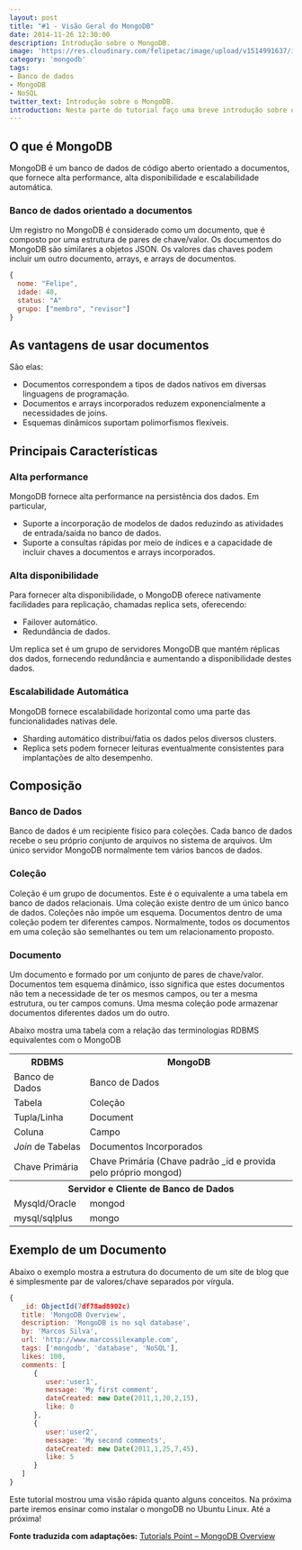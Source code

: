 ```yaml
---
layout: post
title: "#1 - Visão Geral do MongoDB"
date: 2014-11-26 12:30:00
description: Introdução sobre o MongoDB.
image: 'https://res.cloudinary.com/felipetac/image/upload/v1514991637/introduction_owvolo.png'
category: 'mongodb'
tags:
- Banco de dados
- MongoDB
- NoSQL
twitter_text: Introdução sobre o MongoDB.
introduction: Nesta parte do tutorial faço uma breve introdução sobre o MongoDB.
---
```

## O que é MongoDB

MongoDB é um banco de dados de código aberto orientado a documentos, que fornece alta performance, alta disponibilidade e escalabilidade automática.

### Banco de dados orientado a documentos

Um registro no MongoDB é considerado como um documento, que é composto por uma estrutura de pares de chave/valor. Os documentos do MongoDB são similares a objetos JSON. Os valores das chaves podem incluir um outro documento, arrays, e arrays de documentos.

```js
{
  nome: "Felipe",
  idade: 40,
  status: "A"
  grupo: ["membro", "revisor"]
}
```

## As vantagens de usar documentos

São elas:

- Documentos correspondem a tipos de dados nativos em diversas linguagens de programação.
- Documentos e arrays incorporados reduzem exponencialmente a necessidades de joins.
- Esquemas dinâmicos suportam polimorfismos flexíveis.

## Principais Características

### Alta performance

MongoDB fornece alta performance na persistência dos dados. Em particular,

- Suporte a incorporação de modelos de dados reduzindo as atividades de entrada/saída no banco de dados.
- Suporte a consultas rápidas por meio de índices e a capacidade de incluir chaves a documentos e arrays incorporados.

### Alta disponibilidade

Para fornecer alta disponibilidade, o MongoDB oferece nativamente facilidades para replicação, chamadas replica sets, oferecendo:

- Failover automático.
- Redundância de dados.

Um replica set é um grupo de servidores MongoDB que mantém réplicas dos dados, fornecendo redundância e aumentando a disponibilidade destes dados.

### Escalabilidade Automática

MongoDB fornece escalabilidade horizontal como uma parte das funcionalidades nativas dele.

- Sharding automático distribui/fatia os dados pelos diversos clusters.
- Replica sets podem fornecer leituras eventualmente consistentes para implantações de alto desempenho.

## Composição

### Banco de Dados

Banco de dados é um recipiente físico para coleções. Cada banco de dados recebe o seu próprio conjunto de arquivos no sistema de arquivos. Um único servidor MongoDB normalmente tem vários bancos de dados.

### Coleção

Coleção é um grupo de documentos. Este é o equivalente a uma tabela em banco de dados relacionais. Uma coleção existe dentro de um único banco de dados. Coleções não impõe um esquema. Documentos dentro de uma coleção podem ter diferentes campos. Normalmente, todos os documentos em uma coleção são semelhantes ou tem um relacionamento proposto.

### Documento

Um documento e formado por um conjunto de pares de chave/valor. Documentos tem esquema dinâmico, isso significa que estes documentos não tem a necessidade de ter os mesmos campos, ou ter a mesma estrutura, ou ter campos comuns. Uma mesma coleção pode armazenar documentos diferentes dados um do outro.

Abaixo mostra uma tabela com a relação das terminologias RDBMS equivalentes com o MongoDB

<table>
<tbody>
<tr>
<th>RDBMS</th>
<th>MongoDB</th>
</tr>
<tr>
<td>Banco de Dados</td>
<td>Banco de Dados</td>
</tr>
<tr>
<td>Tabela</td>
<td>Coleção</td>
</tr>
<tr>
<td>Tupla/Linha</td>
<td>Document</td>
</tr>
<tr>
<td>Coluna</td>
<td>Campo</td>
</tr>
<tr>
<td><i>Join</i> de Tabelas</td>
<td>Documentos Incorporados</td>
</tr>
<tr>
<td>Chave Primária</td>
<td>Chave Primária (Chave padrão _id e provida pelo próprio mongod)</td>
</tr>
<tr>
<th colspan="2">Servidor e Cliente de Banco de Dados</th>
</tr>
<tr>
<td>Mysqld/Oracle</td>
<td>mongod</td>
</tr>
<tr>
<td>mysql/sqlplus</td>
<td>mongo</td>
</tr>
</tbody>
</table>

## Exemplo de um Documento

Abaixo o exemplo mostra a estrutura do documento de um site de blog que é simplesmente par de valores/chave separados por vírgula.

```js
{
   _id: ObjectId(7df78ad8902c)
   title: 'MongoDB Overview', 
   description: 'MongoDB is no sql database',
   by: 'Marcos Silva',
   url: 'http://www.marcossilexample.com',
   tags: ['mongodb', 'database', 'NoSQL'],
   likes: 100, 
   comments: [  
      {
         user:'user1',
         message: 'My first comment',
         dateCreated: new Date(2011,1,20,2,15),
         like: 0 
      },
      {
         user:'user2',
         message: 'My second comments',
         dateCreated: new Date(2011,1,25,7,45),
         like: 5
      }
   ]
}
```

Este tutorial mostrou uma visão rápida quanto alguns conceitos. Na próxima parte iremos ensinar como instalar o mongoDB no Ubuntu Linux. Até a próxima!

**Fonte traduzida com adaptações:** [Tutorials Point – MongoDB Overview](http://www.tutorialspoint.com/mongodb/mongodb_overview.htm)
